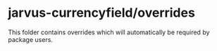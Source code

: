 # jarvus-currencyfield/overrides

This folder contains overrides which will automatically be required by package users.
